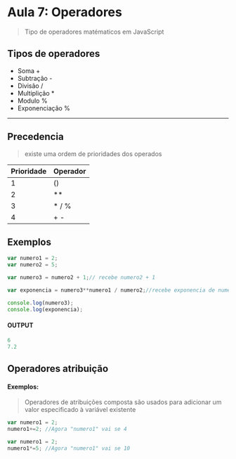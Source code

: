 # Aula 7: Operadores
> Tipo de operadores matématicos em JavaScript

## Tipos de operadores
+ Soma +
+ Subtração -
+ Divisão /
+ Multiplição *
+ Modulo %
+ Exponenciação %

---

## Precedencia
>existe uma ordem de prioridades dos operados

|Prioridade | Operador |
|-----------|----------|
| 1 | () |
| 2 | ** |
| 3 | * / % |
| 4 | + -|


## Exemplos

```javascript
var numero1 = 2;
var numero2 = 5;

var numero3 = numero2 + 1;// recebe numero2 + 1

var exponencia = numero3**numero1 / numero2;//recebe exponencia de numero3 com numero1 e divide por numero 2

console.log(numero3);
console.log(exponencia);
```

#### OUTPUT
```javascript
6
7.2
```

## Operadores atribuição

#### Exemplos:
>Operadores de atribuições composta são usados para adicionar um valor especificado à variável existente

```javascript
var numero1 = 2;
numero1+=2; //Agora "numero1" vai se 4
```

```javascript
var numero1 = 2;
numero1*=5; //Agora "numero1" vai se 10
```